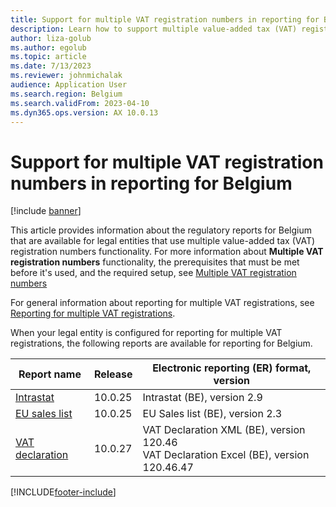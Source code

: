 ```yaml
---
title: Support for multiple VAT registration numbers in reporting for Belgium
description: Learn how to support multiple value-added tax (VAT) registration numbers in reporting for Belgium. with a table outlining releases and versions for report names.
author: liza-golub
ms.author: egolub
ms.topic: article
ms.date: 7/13/2023
ms.reviewer: johnmichalak
audience: Application User
ms.search.region: Belgium
ms.search.validFrom: 2023-04-10
ms.dyn365.ops.version: AX 10.0.13
---
```


# Support for multiple VAT registration numbers in reporting for Belgium

[!include [banner](../../includes/banner.md)]

This article provides information about the regulatory reports for Belgium that are available for legal entities that use multiple value-added tax (VAT) registration numbers functionality. For more information about **Multiple VAT registration numbers** functionality, the prerequisites that must be met before it's used, and the required setup, see [Multiple VAT registration numbers](../global/emea-multiple-vat-registration-numbers.md)

For general information about reporting for multiple VAT registrations, see [Reporting for multiple VAT registrations](../global/emea-reporting-for-multiple-vat-registrations.md).

When your legal entity is configured for reporting for multiple VAT registrations, the following reports are available for reporting for Belgium.

| Report name     | Release | Electronic reporting (ER) format, version                |
|-----------------|---------|-----------------------------------|
| [Intrastat](emea-bel-intrastat.md)       | 10.0.25 | Intrastat (BE), version 2.9      |
| [EU sales list](emea-bel-eu-sales-list.md)   | 10.0.25 | EU Sales list (BE), version 2.3  |
| [VAT declaration](emea-bel-vat-declaration-belgium.md) | 10.0.27 | VAT Declaration XML (BE), version 120.46<br>VAT Declaration Excel (BE), version 120.46.47 |



[!INCLUDE[footer-include](../../../includes/footer-banner.md)]
